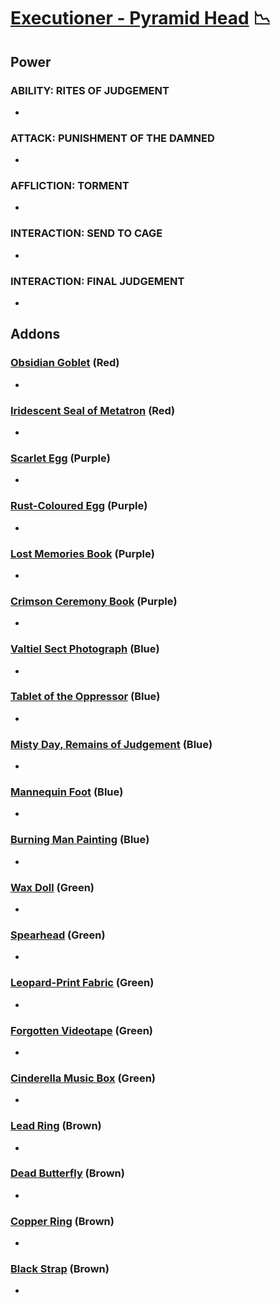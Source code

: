 # [Executioner - Pyramid Head](<https://deadbydaylight.wiki.gg/wiki/Pyramid_Head>) 📉

## Power

### ABILITY: RITES OF JUDGEMENT

-


### ATTACK: PUNISHMENT OF THE DAMNED

-


### AFFLICTION: TORMENT

-


### INTERACTION: SEND TO CAGE

-


### INTERACTION: FINAL JUDGEMENT

-


## Addons

### [Obsidian Goblet](<https://deadbydaylight.wiki.gg/wiki/Obsidian_Goblet>) (Red)

-


### [Iridescent Seal of Metatron](<https://deadbydaylight.wiki.gg/wiki/Iridescent_Seal_of_Metatron>) (Red)

-


### [Scarlet Egg](<https://deadbydaylight.wiki.gg/wiki/Scarlet_Egg>) (Purple)

-


### [Rust-Coloured Egg](<https://deadbydaylight.wiki.gg/wiki/Rust-Coloured_Egg>) (Purple)

-


### [Lost Memories Book](<https://deadbydaylight.wiki.gg/wiki/Lost_Memories_Book>) (Purple)

-


### [Crimson Ceremony Book](<https://deadbydaylight.wiki.gg/wiki/Crimson_Ceremony_Book>) (Purple)

-


### [Valtiel Sect Photograph](<https://deadbydaylight.wiki.gg/wiki/Valtiel_Sect_Photograph>) (Blue)

-


### [Tablet of the Oppressor](<https://deadbydaylight.wiki.gg/wiki/Tablet_of_the_Oppressor>) (Blue)

-


### [Misty Day, Remains of Judgement](<https://deadbydaylight.wiki.gg/wiki/Misty_Day,_Remains_of_Judgement>) (Blue)

-


### [Mannequin Foot](<https://deadbydaylight.wiki.gg/wiki/Mannequin_Foot>) (Blue)

-


### [Burning Man Painting](<https://deadbydaylight.wiki.gg/wiki/Burning_Man_Painting>) (Blue)

-


### [Wax Doll](<https://deadbydaylight.wiki.gg/wiki/Wax_Doll>) (Green)

-


### [Spearhead](<https://deadbydaylight.wiki.gg/wiki/Spearhead>) (Green)

-


### [Leopard-Print Fabric](<https://deadbydaylight.wiki.gg/wiki/Leopard-Print_Fabric>) (Green)

-


### [Forgotten Videotape](<https://deadbydaylight.wiki.gg/wiki/Forgotten_Videotape>) (Green)

-


### [Cinderella Music Box](<https://deadbydaylight.wiki.gg/wiki/Cinderella_Music_Box>) (Green)

-


### [Lead Ring](<https://deadbydaylight.wiki.gg/wiki/Lead_Ring>) (Brown)

-


### [Dead Butterfly](<https://deadbydaylight.wiki.gg/wiki/Dead_Butterfly>) (Brown)

-


### [Copper Ring](<https://deadbydaylight.wiki.gg/wiki/Copper_Ring>) (Brown)

-


### [Black Strap](<https://deadbydaylight.wiki.gg/wiki/Black_Strap>) (Brown)

-
